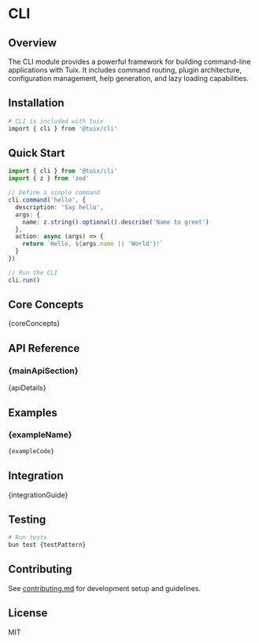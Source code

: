 # CLI

## Overview

The CLI module provides a powerful framework for building command-line applications with Tuix. It includes command routing, plugin architecture, configuration management, help generation, and lazy loading capabilities.

## Installation

```bash
# CLI is included with tuix
import { cli } from '@tuix/cli'
```

## Quick Start

```typescript
import { cli } from '@tuix/cli'
import { z } from 'zod'

// Define a simple command
cli.command('hello', {
  description: 'Say hello',
  args: {
    name: z.string().optional().describe('Name to greet')
  },
  action: async (args) => {
    return `Hello, ${args.name || 'World'}!`
  }
})

// Run the CLI
cli.run()
```

## Core Concepts

{coreConcepts}

## API Reference

### {mainApiSection}

{apiDetails}

## Examples

### {exampleName}
```typescript
{exampleCode}
```

## Integration

{integrationGuide}

## Testing

```bash
# Run tests
bun test {testPattern}
```

## Contributing

See [contributing.md](../contributing.md) for development setup and guidelines.

## License

MIT